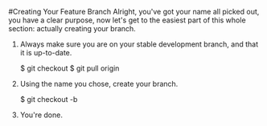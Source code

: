 #Creating Your Feature Branch
Alright, you've got your name all picked out, you have a clear purpose, now
let's get to the easiest part of this whole section: actually creating your
branch.

1) Always make sure you are on your stable development branch, and that it is up-to-date.

    $ git checkout <stable-development-branch>
    $ git pull origin <stable-development-branch>

2) Using the name you chose, create your branch.

    $ git checkout -b <my-stellar-feature-branch-name>

3) You're done.
